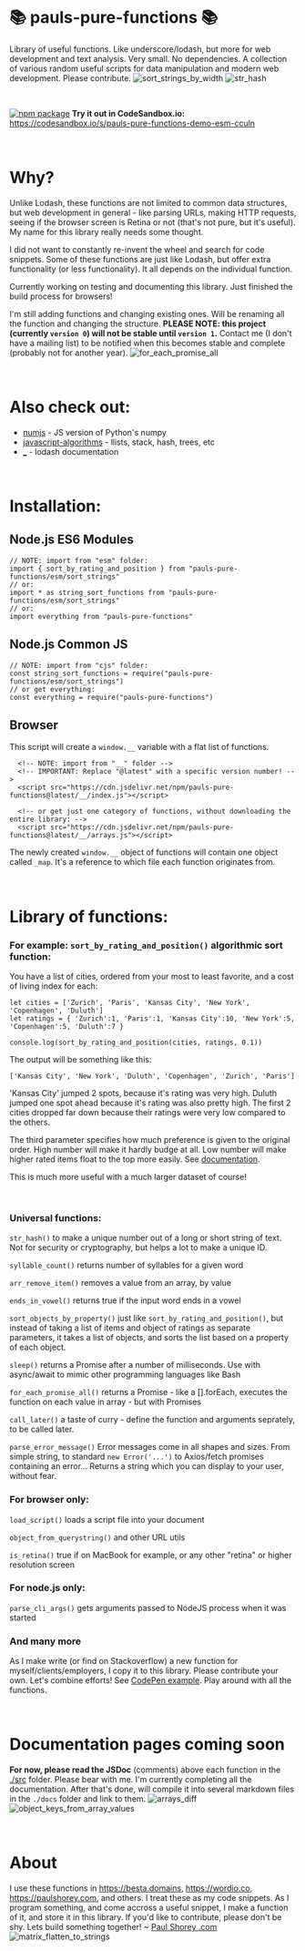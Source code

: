 # 📚 pauls-pure-functions 📚

Library of useful functions. Like underscore/lodash, but more for web development and text analysis. Very small. No dependencies. A collection of various random useful scripts for data manipulation and modern web development. Please contribute.
![sort_strings_by_width](docs/examples/sort_strings_by_width.png)
![str_hash](docs/examples/str_hash.png)

<p>&nbsp;</p>

[![npm package](https://img.shields.io/npm/v/pauls-pure-functions.svg)](https://www.npmjs.com/package/pauls-pure-functions)
**Try it out in CodeSandbox.io:** \
https://codesandbox.io/s/pauls-pure-functions-demo-esm-cculn

<p>&nbsp;</p>

# Why?

Unlike Lodash, these functions are not limited to common data structures, but web development in general - like parsing URLs, making HTTP requests, seeing if the browser screen is Retina or not (that's not pure, but it's useful). My name for this library really needs some thought.

I did not want to constantly re-invent the wheel and search for code snippets. Some of these functions are just like Lodash, but offer extra functionality (or less functionality). It all depends on the individual function.

Currently working on testing and documenting this library. Just finished the build process for browsers!

I'm still adding functions and changing existing ones. Will be renaming all the function and changing the structure. **PLEASE NOTE: this project (currently `version 0`) will not be stable until `version 1`.** Contact me (I don't have a mailing list) to be notified when this becomes stable and complete (probably not for another year).
![for_each_promise_all](docs/examples/for_each_promise_all.png)

<p>&nbsp;</p>

# Also check out:

- <a href="https://github.com/nicolaspanel/numjs" target="_blank">numjs</a> - JS version of Python's numpy
- <a href="https://github.com/trekhleb/javascript-algorithms" target="_blank">javascript-algorithms</a> - llists, stack, hash, trees, etc
- <a href="https://lodash.com/docs/4.17.15" target="_blank">\_</a> - lodash documentation
<p>&nbsp;</p>

# Installation:

## Node.js ES6 Modules
```
// NOTE: import from "esm" folder:
import { sort_by_rating_and_position } from "pauls-pure-functions/esm/sort_strings"
// or:
import * as string_sort_functions from "pauls-pure-functions/esm/sort_strings"
// or:
import everything from "pauls-pure-functions"
```

## Node.js Common JS
```
// NOTE: import from "cjs" folder:
const string_sort_functions = require("pauls-pure-functions/esm/sort_strings")
// or get everything:
const everything = require("pauls-pure-functions")
```

## Browser
This script will create a `window.__` variable with a flat list of functions.

```
  <!-- NOTE: import from "__" folder -->
  <!-- IMPORTANT: Replace "@latest" with a specific version number! -->
  <script src="https://cdn.jsdelivr.net/npm/pauls-pure-functions@latest/__/index.js"></script>

  <!-- or get just one category of functions, without downloading the entire library: -->
  <script src="https://cdn.jsdelivr.net/npm/pauls-pure-functions@latest/__/arrays.js"></script>
```

The newly created `window.__` object of functions will contain one object called `_map`. It's a reference to which file each function originates from.

<p>&nbsp;</p>

# Library of functions:

### For example: `sort_by_rating_and_position()` algorithmic sort function:

You have a list of cities, ordered from your most to least favorite, and a cost of living index for each:

```
let cities = ['Zurich', 'Paris', 'Kansas City', 'New York', 'Copenhagen', 'Duluth']
let ratings = { 'Zurich':1, 'Paris':1, 'Kansas City':10, 'New York':5, 'Copenhagen':5, 'Duluth':7 }

console.log(sort_by_rating_and_position(cities, ratings, 0.1))
```

The output will be something like this:

```
['Kansas City', 'New York', 'Duluth', 'Copenhagen', 'Zurich', 'Paris']
```

'Kansas City' jumped 2 spots, because it's rating was very high. Duluth jumped one spot ahead because it's rating was also pretty high. The first 2 cities dropped far down because their ratings were very low compared to the others.

The third parameter specifies how much preference is given to the original order. High number will make it hardly budge at all. Low number will make higher rated items float to the top more easily. See [documentation](#documentation-coming-soon).

This is much more useful with a much larger dataset of course!

<p>&nbsp;</p>

### Universal functions:

`str_hash()` to make a unique number out of a long or short string of text. Not for security or cryptography, but helps a lot to make a unique ID.

`syllable_count()` returns number of syllables for a given word

`arr_remove_item()` removes a value from an array, by value

`ends_in_vowel()` returns true if the input word ends in a vowel

`sort_objects_by_property()` just like `sort_by_rating_and_position()`, but instead of taking a list of items and object of ratings as separate parameters, it takes a list of objects, and sorts the list based on a property of each object.

`sleep()` returns a Promise after a number of milliseconds. Use with async/await to mimic other programming languages like Bash

`for_each_promise_all()` returns a Promise - like a [].forEach, executes the function on each value in array - but with Promises

`call_later()` a taste of curry - define the function and arguments seprately, to be called later.

`parse_error_message()` Error messages come in all shapes and sizes. From simple string, to standard `new Error('...')` to Axios/fetch promises containing an error... Returns a string which you can display to your user, without fear.

### For browser only:

`load_script()` loads a script file into your document

`object_from_querystring()` and other URL utils

`is_retina()` true if on MacBook for example, or any other "retina" or higher resolution screen

### For node.js only:

`parse_cli_args()` gets arguments passed to NodeJS process when it was started

### And many more

As I make write (or find on Stackoverflow) a new function for myself/clients/employers, I copy it to this library. Please contribute your own. Let's combine efforts!
See [CodePen example](https://codepen.io/paulshorey/pen/bGweWaB?editors=0012). Play around with all the functions.

<p>&nbsp;</p>

# Documentation pages coming soon

**For now, please read the JSDoc** (comments) above each function in the [./src](https://github.com/paulshorey/pauls-pure-functions/tree/main/src) folder. Please bear with me. I'm currently completing all the documentation. After that's done, will compile it into several markdown files in the `./docs` folder and link to them.
![arrays_diff](docs/examples/arrays_diff2.png)
![object_keys_from_array_values](docs/examples/object_keys_from_array_values2.png)

<p>&nbsp;</p>

# About

I use these functions in https://besta.domains, https://wordio.co, https://paulshorey.com, and others. I treat these as my code snippets. As I program something, and come accross a useful snippet, I make a function of it, and store it in this library. If you'd like to contribute, please don't be shy. Lets build something together! ~ [Paul Shorey .com](https://paulshorey.com)
![matrix_flatten_to_strings](docs/examples/matrix_flatten_to_strings3.png)

